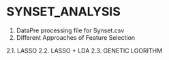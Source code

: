 # SYNSET_ANALYSIS
1. DataPre processing file for Synset.csv
2. Different Approaches of Feature Selection
   
2.1. LASSO
2.2. LASSO + LDA
2.3. GENETIC LGORITHM
